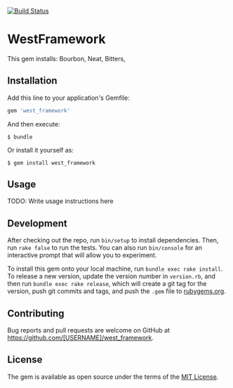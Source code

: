 [![Build Status](https://travis-ci.org/thedavidwest/west_framework.svg)](https://travis-ci.org/thedavidwest/west_framework)

# WestFramework

This gem installs:
Bourbon, Neat, Bitters,

## Installation

Add this line to your application's Gemfile:

```ruby
gem 'west_framework'
```

And then execute:

    $ bundle

Or install it yourself as:

    $ gem install west_framework

## Usage

TODO: Write usage instructions here

## Development

After checking out the repo, run `bin/setup` to install dependencies. Then, run `rake false` to run the tests. You can also run `bin/console` for an interactive prompt that will allow you to experiment.

To install this gem onto your local machine, run `bundle exec rake install`. To release a new version, update the version number in `version.rb`, and then run `bundle exec rake release`, which will create a git tag for the version, push git commits and tags, and push the `.gem` file to [rubygems.org](https://rubygems.org).

## Contributing

Bug reports and pull requests are welcome on GitHub at https://github.com/[USERNAME]/west_framework.


## License

The gem is available as open source under the terms of the [MIT License](http://opensource.org/licenses/MIT).
